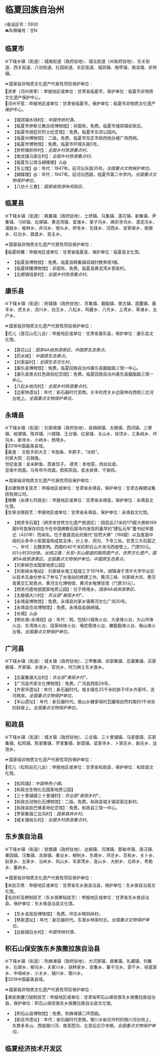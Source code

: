 # 临夏回族自治州  
📞电话区号：0930  
🚘车牌编号：甘N  

## 临夏市  
🌐下辖乡镇（街道）：城南街道（政府驻地）、城北街道（州政府驻地）、东关街道、西关街道、八坊街道、红园街道、东区街道、城郊镇、枹罕镇、南龙镇、折桥镇。  
  
⏩国家级非物质文化遗产代表性项目保护单位：  
🔸贤孝（河州贤孝）：申报地区或单位：甘肃省临夏市，保护单位：临夏市非物质文化遗产保护中心。  
🔸河州平弦：申报地区或单位：甘肃省临夏市，保护单位：临夏市非物质文化遗产保护中心。    
  
* 【城郊镇木场村】：*中国传统村落。*  
* 【临夏市伊斯兰教古经博物馆】：非国有。免费。临夏市城郊镇祁家庄。  
* 【临夏市胡廷珍烈士纪念馆】：免费。临夏市东郊公园内。  
* 【临夏州博物馆】：二级。免费。临夏市东区市政府统办楼广场西侧。  
* 【临夏市博物馆】：免费。临夏市环城东路5号。  
* 【折桥镇折桥村】：*全国乡村旅游重点村。*  
* 【南龙镇马家庄村】：*全国乡村旅游重点村。*  
* 【临夏东公馆与蝴蝶楼】△@  
* 【东公馆】@：年代：1947年。前河沿东路35号。*全国重点文物保护单位。*  
* 【蝴蝶楼】@：年代：1947年。前河沿西路，临夏市第二中学内。*全国重点文物保护单位。*  
* 【八坊十三巷】：*国家级旅游休闲街区。*  

## 临夏县  
🌐下辖乡镇（街道）：韩集镇（政府驻地）、土桥镇、马集镇、莲花镇、新集镇、尹集镇、刁祁镇、北塬镇、黄泥湾镇、营滩乡、掌子沟乡、麻尼寺沟乡、漠泥沟乡、漫路乡、榆林乡、井沟乡、坡头乡、桥寺乡、先锋乡、河西乡、安家坡乡、南塬乡、红台乡、路盘乡、民主乡。  
  
⏩国家级非物质文化遗产代表性项目保护单位：  
🔸临夏砖雕：申报地区或单位：甘肃省临夏县，保护单位：临夏县文化馆。    
  
* 【临夏县博物馆】：免费。临夏县韩集镇双城村教育局1楼。  
* 【临夏砖雕博物馆】：非国有。免费。临夏县黄泥湾乡郭吴村。  
* 【北塬镇钱家村】：*全国乡村旅游重点村。*  

## 康乐县  
🌐下辖乡镇（街道）：附城镇（政府驻地）、苏集镇、胭脂镇、景古镇、莲麓镇、康丰乡、虎关乡、流川乡、白王乡、八松乡、鸣鹿乡、八丹乡、上湾乡、草滩乡、五户乡。  
  
⏩国家级非物质文化遗产代表性项目保护单位：  
🔸花儿（莲花山花儿会）：申报地区或单位：甘肃省康乐县，保护单位：康乐县文化馆。    
  
* 【莲花山】：*国家4A级旅游景区。中国原生态景点。*  
* 【药水峡】：*中国原生态景点。*  
* 【刘家庙村】：*全国生态文化村。*  
* 【康乐县博物馆】：免费。临夏回族自治州康乐县胭脂路三馆一中心。  
* 【康乐县景古红色政权纪念馆】：免费。临夏回族自治州康乐县胭脂路三馆一中心。  
* 【八松乡纳沟村】：*全国乡村旅游重点村。*  
* 【边家林遗址】：年代：新石器时代至商。关丰村虎关乡边家林社西侧三岔河台地上。*全国重点文物保护单位。*  

## 永靖县  
🌐下辖乡镇（街道）：刘家峡镇（政府驻地）、盐锅峡镇、太极镇、西河镇、三塬镇、岘塬镇、陈井镇、川城镇、王台镇、红泉镇、关山乡、徐顶乡、三条岘乡、坪沟乡、新寺乡、小岭乡、杨塔乡。  
🏅2018中国最美县域。  
🍴美食：
文胜手抓大王：羊肋条、羊脖子，“冰抓“。  
刘家大院：石锅鱼。  
世纪金源：金米鲈鱼、茴香饺子。
德灵：本地菜，肉丝拉皮。  
亚南牛肉面。马有布牛肉面。熙熙茶园，浆水排骨、干锅鸡。

⏩国家级非物质文化遗产代表性项目保护单位：  
🔸古建筑修复技艺：申报地区或单位：甘肃省永靖县，保护单位：甘肃古典建设集团有限公司。  
🔸傩舞（永靖七月跳会）：申报地区或单位：甘肃省永靖县，保护单位：永靖县文化馆。  
🔸生铁冶铸技艺：申报地区或单位：甘肃省永靖县，保护单位：永靖县文化馆。  
  
* 【炳灵寺石窟】（炳灵寺世界文化遗产旅游区）：因高达27米的171窟大佛和169窟6号龛保存的迄今在中国佛教石窟寺内发现的最早的“建弘元年”墨书纪年题记（420年）而闻名。位于悬崖高处的唐代“自然大佛”（169窟）以及崖面中段的众多中小型窟龛构成其主体，分上寺、洞沟、下寺三处。甘肃三大石窟之一。年代：北魏至明。西南约40千米的积石山大寺沟西崖壁上。门票50元。约1小时30分钟。*丝绸之路：长安–天山廊道的路网遗产点，世界文化遗产。国家5A级旅游景区。全国重点文物保护单位。中国原生态景点。*  
* 【刘家峡恐龙国家地质公园】  
* 【刘家峡水电站】：刘家峡水电工程竣工于1974年。胡锦涛于清华大学毕业后以技术员身份参与了参与了水电站的修建工作。黄河三峡、刘家峡大坝、黄河青黄交汇观景点、黄河文化博物馆、黄河水电博览馆（门票30元）。
* 【炳灵丹霞地貌国家地质公园】：位于杨塔乡。*国家4A级旅游景区。*  
* 【太极镇大川村】：*农业部“美丽乡村”。*  
* 【永靖县博物馆】：免费。永靖县刘家乡镇黄河文化广场30号。  
* 【永靖县恐龙博物馆】：免费。永靖县盐锅峡镇。  
* 【长城】△@  
* 【明长城–永靖段】@：年代：明。包括川城烽火台、大泉烽火台、大山坪烽火台、东湾烽火台、段家岭烽火台、墩疙瘩烽火台、嫩豁豁烽火台、墩山烽火台等。*全国重点文物保护单位。*  

## 广河县  
🌐下辖乡镇（街道）：城关镇（政府驻地）、三甲集镇、祁家集镇、庄窠集镇、买家巷镇、齐家镇、水泉乡、官坊乡、阿力麻土东乡族乡。  
  
* 【庄窠集镇大庄村】：*农业部“美丽乡村”。*  
* 【广河县齐家文化博物馆】：免费。广河县西街29号。  
* 【齐家坪遗址】：年代：新石器时代。城关镇东25千米的排子坪乡齐家坪，洮河两岸。*全国重点文物保护单位。*  
* 【半山遗址】：年代：新石器时代。南山乡魏家咀村瓦罐咀自然村南约1千米处的斜坡上。*全国重点文物保护单位。*  

## 和政县  
🌐下辖乡镇（街道）：城关镇（政府驻地）、三合镇、三十里铺镇、马家堡镇、买家集镇、松鸣镇、陈家集镇、罗家集镇、新营镇、梁家寺乡、卜家庄乡、新庄乡、达浪乡。  
  
⏩国家级非物质文化遗产代表性项目保护单位：  
🔸花儿（松鸣岩花儿会）：申报地区或单位：甘肃省和政县，保护单位：和政县文化馆。    
  
* 【松鸣镇】：*中国特色小镇。*  
* 【和政古生物化石国家地质公园】  
* 【三十里铺镇三十里铺村】：*农业部“美丽乡村”。*  
* 【和政古动物化石博物馆】：二级。免费。和政县城关镇梁家庄新村。  
* 【和政县肋巴佛革命纪念馆】：免费。和政县三馆一中心。  
* 【罗家集镇三岔沟村】：*国家森林乡村。*  
* 【城关镇咀头村】：*全国乡村旅游重点村。*  

## 东乡族自治县  
🌐下辖乡镇（街道）：锁南镇（政府驻地）、达板镇、河滩镇、那勒寺镇、唐汪镇、果园镇、汪集镇、龙泉镇、春台乡、柳树乡、东塬乡、坪庄乡、百和乡、关卜乡、赵家乡、五家乡、沿岭乡、风山乡、车家湾乡、高山乡、大树乡、北岭乡、考勒乡、董岭乡。  
  
⏩国家级非物质文化遗产代表性项目保护单位：  
🔸米拉尕黑：申报地区或单位：甘肃省东乡族自治县，保护单位：东乡族自治县文化馆。  
🔸毛纺织及擀制技艺（东乡族擀毡技艺）：申报地区或单位：甘肃省东乡族自治县，保护单位：东乡族自治县文化馆。    
  
* 【东乡县民俗博物馆】：免费。坪庒乡韩则岭村。  
* 【林家遗址】：年代：新石器时代。东源乡林家村北。*全国重点文物保护单位。*  
* 【达板镇舀水村】：*中国传统村落。*  

## 积石山保安族东乡族撒拉族自治县  
🌐下辖乡镇（街道）：吹麻滩镇（政府驻地）、大河家镇、居集镇、癿藏镇、刘集乡、石塬乡、柳沟乡、关家川乡、胡林家乡、安集乡、寨子沟乡、郭干乡、徐扈家乡、中咀岭乡、小关乡、铺川乡、银川乡。  
🏅2019中国最美县域。  
  
⏩国家级非物质文化遗产代表性项目保护单位：  
🔸保安族腰刀锻制技艺：申报地区或单位：甘肃省积石山保安族东乡族撒拉族自治县，保护单位：积石山保安族东乡族撒拉族自治县文化馆。   
  
* 【积石山县博物馆】：免费。吹麻滩镇二环西路。  
* 【新庄坪遗址】：年代：新石器时代至商。银川乡新庄坪村的银川河台地上，东靠多多山、西临银川河、南至西沟、北至后庄尕寺根。*全国重点文物保护单位。*  
  
## 临夏经济技术开发区